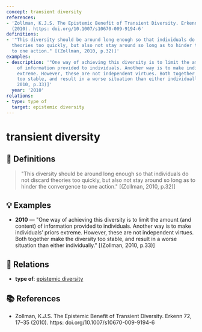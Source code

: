 ```yaml
---
concept: transient diversity
references:
- 'Zollman, K.J.S. The Epistemic Benefit of Transient Diversity. Erkenn 72, 17–35
  (2010). https: doi.org/10.1007/s10670-009-9194-6'
definitions:
- '"This diversity should be around long enough so that individuals do not discard
  theories too quickly, but also not stay around so long as to hinder the convergence
  to one action." [(Zollman, 2010, p.32)]'
examples:
- description: '"One way of achieving this diversity is to limit the amount (and content)
    of information provided to individuals. Another way is to make individuals’ priors
    extreme. However, these are not independent virtues. Both together make the diversity
    too stable, and result in a worse situation than either individually." [(Zollman,
    2010, p.33)]'
  year: '2010'
relations:
- type: type of
  target: epistemic diversity
---
```


# transient diversity

## 📖 Definitions

> "This diversity should be around long enough so that individuals do not discard theories too quickly, but also not stay around so long as to hinder the convergence to one action." [(Zollman, 2010, p.32)]

## 💡 Examples

- **2010** — "One way of achieving this diversity is to limit the amount (and content) of information provided to individuals. Another way is to make individuals’ priors extreme. However, these are not independent virtues. Both together make the diversity too stable, and result in a worse situation than either individually." [(Zollman, 2010, p.33)]

## 🔗 Relations

- **type of**: [epistemic diversity](./epistemic-diversity.md)

## 📚 References

- Zollman, K.J.S. The Epistemic Benefit of Transient Diversity. Erkenn 72, 17–35 (2010). https: doi.org/10.1007/s10670-009-9194-6
